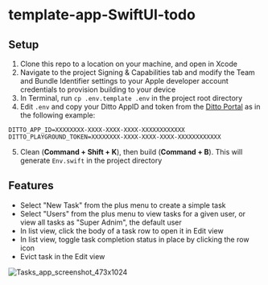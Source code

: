 # template-app-SwiftUI-todo

## Setup  
1. Clone this repo to a location on your machine, and open in Xcode    
2. Navigate to the project Signing & Capabilities tab and modify the Team and Bundle Identifier 
settings to your Apple developer account credentials to provision building to your device       
3. In Terminal, run `cp .env.template .env` in the project root directory    
4. Edit `.env` and copy your Ditto AppID and token from the [Ditto Portal](https://portal.ditto.live/) 
as in the following example:    
```
DITTO_APP_ID=XXXXXXXX-XXXX-XXXX-XXXX-XXXXXXXXXXXX
DITTO_PLAYGROUND_TOKEN=XXXXXXXX-XXXX-XXXX-XXXX-XXXXXXXXXXXX
```
5. Clean (**Command + Shift + K**), then build (**Command + B**). This will generate `Env.swift` in
the project directory  

## Features  
- Select "New Task" from the plus menu to create a simple task  
- Select "Users" from the plus menu to view tasks for a given user, or view all tasks as 
"Super Adnim", the default user    
- In list view, click the body of a task row to open it in Edit view    
- In list view, toggle task completion status in place by clicking the row icon      
- Evict task in the Edit view

![Tasks_app_screenshot_473x1024](https://github.com/getditto/template-app-swift-todo/assets/10930016/d43f7fea-c38f-48ca-a4f2-f2773e4961a9)

